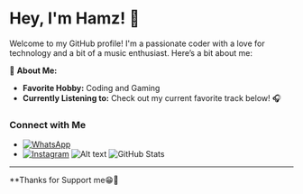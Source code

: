 # Hey, I'm Hamz! 👋

Welcome to my GitHub profile! I'm a passionate coder with a love for technology and a bit of a music enthusiast. Here’s a bit about me:

🌟 **About Me:**
- **Favorite Hobby:** Coding and Gaming
- **Currently Listening to:** Check out my current favorite track below! 🎧

### Connect with Me
- [![WhatsApp](https://img.shields.io/badge/WhatsApp-25D366?style=flat-square&logo=whatsapp&logoColor=white)](https://wa.me/6285272386405)
- [![Instagram](https://img.shields.io/badge/Instagram-E4405F?style=flat-square&logo=instagram&logoColor=white)](https://instagram.com/hamz_corez)
 ![Alt text](https://spotify-recently-played-readme.vercel.app/api?user=31ep4t7scar2rluyqqib6vkd3esm&unique={true|1|on|yes})
![GitHub Stats](https://github-readme-stats.vercel.app/api?username=HamzLegendz&show_icons=true&theme=tokyonight)


---

**Thanks for Support me😁🌟